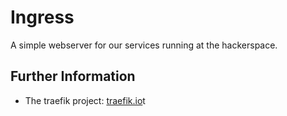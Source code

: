 # Ingress

A simple webserver for our services running at the hackerspace.

## Further Information

 - The traefik project: [traefik.io](https://traefik.io/)t
